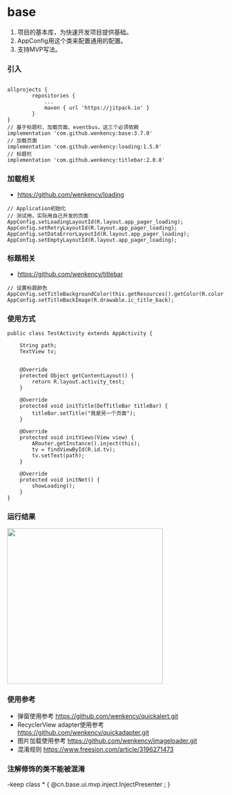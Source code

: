 # base

1. 项目的基本库，为快速开发项目提供基础。
2. AppConfig用这个类来配置通用的配置。
3. 支持MVP写法。

### 引入

```

allprojects {
		repositories {
			...
			maven { url 'https://jitpack.io' }
		}
}
// 基于标题栏、加载页面、eventbus，这三个必须依赖
implementation 'com.github.wenkency:base:3.7.0'
// 加载页面
implementation 'com.github.wenkency:loading:1.5.0'
// 标题栏
implementation 'com.github.wenkency:titlebar:2.0.8'

```

### 加载相关

* https://github.com/wenkency/loading

```
// Application初始化
// 测试用，实际用自己开发的页面
AppConfig.setLoadingLayoutId(R.layout.app_pager_loading);
AppConfig.setRetryLayoutId(R.layout.app_pager_loading);
AppConfig.setDataErrorLayoutId(R.layout.app_pager_loading);
AppConfig.setEmptyLayoutId(R.layout.app_pager_loading);
```

### 标题相关

* https://github.com/wenkency/titlebar

```
// 设置标题颜色
AppConfig.setTitleBackgroundColor(this.getResources().getColor(R.color.colorAccent));
AppConfig.setTitleBackImage(R.drawable.ic_title_back);
```

### 使用方式

```
public class TestActivity extends AppActivity {

    String path;
    TextView tv;


    @Override
    protected Object getContentLayout() {
        return R.layout.activity_test;
    }

    @Override
    protected void initTitle(DefTitleBar titleBar) {
        titleBar.setTitle("我是另一个页面");
    }

    @Override
    protected void initViews(View view) {
        ARouter.getInstance().inject(this);
        tv = findViewById(R.id.tv);
        tv.setText(path);
    }

    @Override
    protected void initNet() {
        showLoading();
    }
}

```

### 运行结果

<img src="screenshot/image.jpg" width="360px"/>

### 使用参考

* 弹窗使用参考
  https://github.com/wenkency/quickalert.git
* RecyclerView adapter使用参考
  https://github.com/wenkency/quickadapter.git
* 图片加载使用参考
  https://github.com/wenkency/imageloader.git
* 混淆规则
  https://www.freesion.com/article/3196271473

### 注解修饰的类不能被混淆

-keep class * { @cn.base.ui.mvp.inject.InjectPresenter <fields>; }
